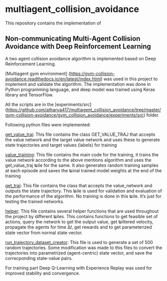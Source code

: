 # multiagent_collision_avoidance
This repository contains the implementation of
## Non-communicating Multi-Agent Collision Avoidance with Deep Reinforcement Learning

A two agent collision avoidance algorithm is implemented based on Deep Reinforcement Learning.

[Multiagent gym environment] (https://gym-collision-avoidance.readthedocs.io/en/latest/index.html) was used in this project to implement and validate the algorithm. 
The implementation was done in Python programming language, and
deep model was trained using Keras library and TensorFlow.

All the scripts are in the [experiments/src] (https://github.com/atharva417/multiagent_collision_avoidance/tree/master/gym-collision-avoidance/gym_collision_avoidance/experiments/src)
folder.

Following python files were implemented:

[get_value_traj](https://github.com/atharva417/multiagent_collision_avoidance/blob/master/gym-collision-avoidance/gym_collision_avoidance/experiments/src/get_value_traj.py): This file contains the class GET_VALUE_TRAJ that accepts the value
network and the target value network and uses these to generate state trajectories
and target values (labels) for training

[value_training](https://github.com/atharva417/multiagent_collision_avoidance/blob/master/gym-collision-avoidance/gym_collision_avoidance/experiments/src/value_training.py): This file contains the main code for the training, it trains the value
network according to the above mentions algorithm and uses the get_value_traj ʨile
for the same. It also generates random training samples at each episode and saves
the ʨinal trained model weights at the end of the training

[get_traj](https://github.com/atharva417/multiagent_collision_avoidance/blob/master/gym-collision-avoidance/gym_collision_avoidance/experiments/src/get_traj.py): This file contains the class that accepts the value_network and outputs the
state trajectory. This ʨile is used for validation and evaluation of the performance of
the algorithm. No training is done in this ʨile. It’s just for testing the trained
networks.

[helper](https://github.com/atharva417/multiagent_collision_avoidance/blob/master/gym-collision-avoidance/gym_collision_avoidance/experiments/src/helper.py): This file contains several helper functions that are used throughout the project by different ʨiles. This contains functions to get feasible set of actions, query
the network to get the output value, get ʨiltered velocity, propagate the agents for
time ∆𝑡, get rewards and to get parameterized state vector from normal state vector.

[run_trajectory_dataset_creator](https://github.com/atharva417/multiagent_collision_avoidance/blob/master/gym-collision-avoidance/gym_collision_avoidance/experiments/src/run_trajectory_dataset_creator.py): This file is used to generate a set of 500 random trajectories. Some modification was made to this files
to convert the trajectories into parametrized (agent-centric) state vector, and save the correcponding state-value pairs.


For training part Deep Q-Learning with Experience Replay was used for improved stability and convergence.
